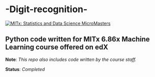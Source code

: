 # -Digit-recognition-
[![MITx: Statistics and Data Science MicroMasters](https://img.shields.io/badge/MITx-Statistics%20and%20Data%20Science%20MicroMasters-blue)](https://www.edx.org/micromasters/mitx-statistics-and-data-science)

## Python code written for MITx 6.86x Machine Learning course offered on edX

__Note__: _This repo also includes code written by the course staff._    


__Status__: _Completed_
